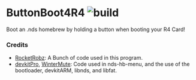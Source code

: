 # ButtonBoot4R4 ![build](https://travis-ci.org/FlameAlt53/ButtonBoot4R4.svg?branch=master)
Boot an .nds homebrew by holding a button when booting your R4 Card!


### Credits

- [RocketRobz](https://github.com/RocketRobz): A Bunch of code used in this program.
- [devkitPro](https://github.com/devkitPro), [WinterMute](https://github.com/WinterMute): Code used in nds-hb-menu, and the use of the bootloader, devkitARM, libnds, and libfat.
